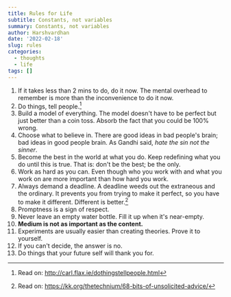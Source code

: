 ```yaml
---
title: Rules for Life
subtitle: Constants, not variables
summary: Constants, not variables
author: Harshvardhan
date: '2022-02-18'
slug: rules
categories:
  - thoughts
  - life
tags: []
---
```


1.  If it takes less than 2 mins to do, do it now. The mental overhead to remember is more than the inconvenience to do it now.
2.  Do things, tell people.[^1]
3.  Build a model of everything. The model doesn't have to be perfect but just better than a coin toss. Absorb the fact that you could be 100% wrong.
4.  Choose what to believe in. There are good ideas in bad people's brain; bad ideas in good people brain. As Gandhi said, *hate the sin not the sinner*.
5.  Become the best in the world at what you do. Keep redefining what you do until this is true. That is: don't be the best; be the only.
6.  Work as hard as you can. Even though who you work with and what you work on are more important than how hard you work.
7.  Always demand a deadline. A deadline weeds out the extraneous and the ordinary. It prevents you from trying to make it perfect, so you have to make it different. Different is better.[^2]
8.  Promptness is a sign of respect.
9.  Never leave an empty water bottle. Fill it up when it's near-empty.
10. **Medium is not as important as the content.**
11. Experiments are usually easier than creating theories. Prove it to yourself.
12. If you can't decide, the answer is no.
13. Do things that your future self will thank you for.

[^1]: Read on: <http://carl.flax.ie/dothingstellpeople.html>

[^2]: Read on: <https://kk.org/thetechnium/68-bits-of-unsolicited-advice/>
